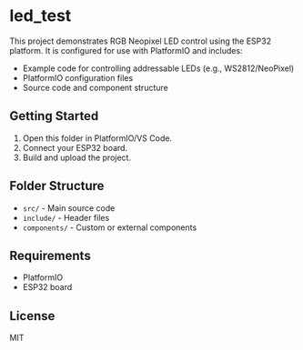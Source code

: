 # led_test

This project demonstrates RGB Neopixel LED control using the ESP32 platform. It is configured for use with PlatformIO and includes:

- Example code for controlling addressable LEDs (e.g., WS2812/NeoPixel)
- PlatformIO configuration files
- Source code and component structure

## Getting Started
1. Open this folder in PlatformIO/VS Code.
2. Connect your ESP32 board.
3. Build and upload the project.

## Folder Structure
- `src/` - Main source code
- `include/` - Header files
- `components/` - Custom or external components

## Requirements
- PlatformIO
- ESP32 board

## License
MIT
